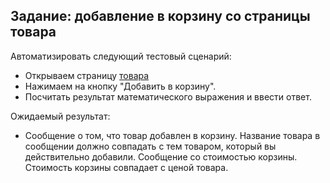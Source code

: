 ## Задание: добавление в корзину со страницы товара

Автоматизировать следующий тестовый сценарий:
* Открываем страницу [товара](http://selenium1py.pythonanywhere.com/catalogue/the-shellcoders-handbook_209/?promo=newYear)
* Нажимаем на кнопку "Добавить в корзину".
* Посчитать результат математического выражения и ввести ответ.

Ожидаемый результат: 

* Сообщение о том, что товар добавлен в корзину. Название товара в сообщении должно совпадать с тем товаром, который вы действительно добавили.
Сообщение со стоимостью корзины. Стоимость корзины совпадает с ценой товара.